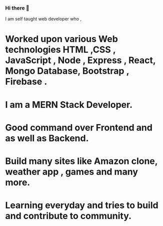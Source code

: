 ### Hi there 👋
I am self taught web developer who ,
# Worked upon various Web technologies HTML ,CSS , JavaScript , Node , Express , React, Mongo Database,  Bootstrap , Firebase .
# I am a MERN Stack Developer.
# Good command over Frontend and as well as Backend.
# Build many sites like Amazon clone, weather app , games and many more.
# Learning everyday and tries to build and contribute to community. 
